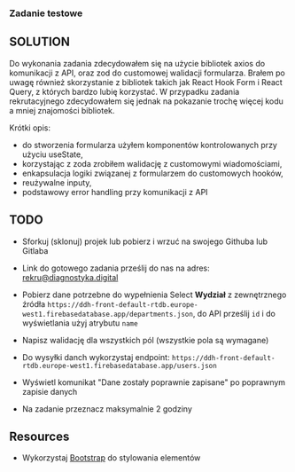 ### Zadanie testowe

## SOLUTION

Do wykonania zadania zdecydowałem się na użycie bibliotek axios do komunikacji z API, oraz zod do customowej walidacji formularza. Brałem po uwagę również skorzystanie z bibliotek takich jak React Hook Form i React Query, z których bardzo lubię korzystać. W przypadku zadania rekrutacyjnego zdecydowałem się jednak na pokazanie trochę więcej kodu a mniej znajomości bibliotek.

Krótki opis:

- do stworzenia formularza użyłem komponentów kontrolowanych przy użyciu useState,
- korzystając z zoda zrobiłem walidację z customowymi wiadomościami,
- enkapsulacja logiki związanej z formularzem do customowych hooków,
- reużywalne inputy,
- podstawowy error handling przy komunikacji z API

## TODO

- Sforkuj (sklonuj) projek lub pobierz i wrzuć na swojego Githuba lub Gitlaba

- Link do gotowego zadania prześlij do nas na adres: rekru@diagnostyka.digital

- Pobierz dane potrzebne do wypełnienia Select **Wydział** z zewnętrznego źródła
  `https://ddh-front-default-rtdb.europe-west1.firebasedatabase.app/departments.json`,
  do API prześlij `id` i do wyświetlania użyj atrybutu `name`

- Napisz walidację dla wszystkich pól (wszystkie pola są wymagane)

- Do wysyłki danch wykorzystaj endpoint: `https://ddh-front-default-rtdb.europe-west1.firebasedatabase.app/users.json`

- Wyświetl komunikat "Dane zostały poprawnie zapisane" po poprawnym zapisie danych

- Na zadanie przeznacz maksymalnie 2 godziny

## Resources

- Wykorzystaj [Bootstrap](https://getbootstrap.com/docs/) do stylowania elementów

